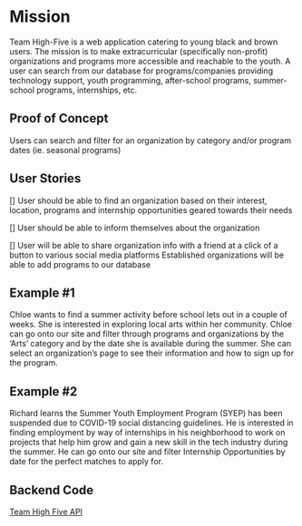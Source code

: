 # Mission

Team High-Five is a web application catering to young black and brown users. The mission is to make extracurricular (specifically non-profit) organizations and programs more accessible and reachable to the youth. A user can search from our database for programs/companies providing technology support, youth programming, after-school programs, summer-school programs, internships, etc.

## Proof of Concept

Users can search and filter for an organization by category and/or program dates (ie. seasonal programs)

## User Stories

[] User should be able to find an organization based on their interest, location, programs and internship opportunities geared towards their needs

[] User should be able to inform themselves about the organization

[] User will be able to share organization info with a friend at a click of a button to various social media platforms
Established organizations will be able to add programs to our database

## Example #1

Chloe wants to find a summer activity before school lets out in a couple of weeks. She is interested in exploring local arts within her community. Chloe can go onto our site and filter through programs and organizations by the ‘Arts’ category and by the date she is available during the summer. She can select an organization’s page to see their information and how to sign up for the program.

## Example #2

Richard learns the Summer Youth Employment Program (SYEP) has been suspended due to COVID-19 social distancing guidelines. He is interested in finding employment by way of internships in his neighborhood to work on projects that help him grow and gain a new skill in the tech industry during the summer. He can go onto our site and filter Internship Opportunities by date for the perfect matches to apply for.

## Backend Code 

[Team High Five API](https://github.com/noobboon7/TeamHighFive_api_v1)
